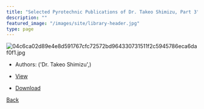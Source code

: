 ```yaml
---
title: "Selected Pyrotechnic Publications of Dr. Takeo Shimizu, Part 3"
description: ""
featured_image: "/images/site/library-header.jpg"
type: page
---
```


![04c6ca02d89e4e8d591767cfc72572bd964330731511f2c5945786eca6daf0f1.jpg](https://drive.google.com/uc?export=view&id=1NFa7Ti_TttKb1t-5Q_mfiGNqdwzMoaM5)
* Authors: ('Dr. Takeo Shimizu',)
* <a href="https://drive.google.com/uc?export=view&id=1D1p8n8v09StbV68CcKbrudCA2qKfL4su" target="_blank">View</a>

* [Download](https://drive.google.com/uc?export=download&id=1D1p8n8v09StbV68CcKbrudCA2qKfL4su)

[Back](/library/)
